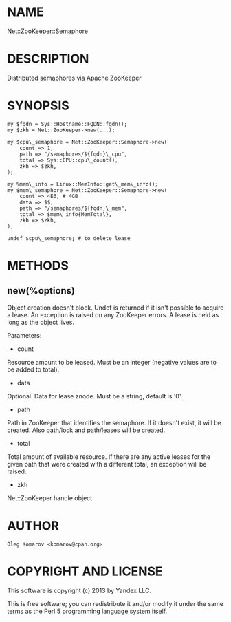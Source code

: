 # NAME

Net::ZooKeeper::Semaphore

# DESCRIPTION

Distributed semaphores via Apache ZooKeeper

# SYNOPSIS

    my $fqdn = Sys::Hostname::FQDN::fqdn();
    my $zkh = Net::ZooKeeper->new(...);

    my $cpu\_semaphore = Net::ZooKeeper::Semaphore->new(
        count => 1,
        path => "/semaphores/${fqdn}\_cpu",
        total => Sys::CPU::cpu\_count(),
        zkh => $zkh,
    );

    my %mem\_info = Linux::MemInfo::get\_mem\_info();
    my $mem\_semaphore = Net::ZooKeeper::Semaphore->new(
        count => 4E6, # 4GB
        data => $$,
        path => "/semaphores/${fqdn}\_mem",
        total => $mem\_info{MemTotal},
        zkh => $zkh,
    );

    undef $cpu\_semaphore; # to delete lease

# METHODS

## new(%options)

Object creation doesn't block.
Undef is returned if it isn't possible to acquire a lease.
An exception is raised on any ZooKeeper errors.
A lease is held as long as the object lives.

Parameters:

- count

Resource amount to be leased.
Must be an integer (negative values are to be added to total).

- data

Optional. Data for lease znode.
Must be a string, default is '0'.

- path

Path in ZooKeeper that identifies the semaphore.
If it doesn't exist, it will be created.
Also path/lock and path/leases will be created.

- total

Total amount of available resource.
If there are any active leases for the given path that were created with a
different total, an exception will be raised.

- zkh

Net::ZooKeeper handle object

# AUTHOR

    Oleg Komarov <komarov@cpan.org>

# COPYRIGHT AND LICENSE

This software is copyright (c) 2013 by Yandex LLC.

This is free software; you can redistribute it and/or modify it under
the same terms as the Perl 5 programming language system itself.